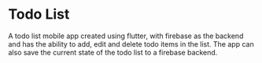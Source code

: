 # Todo List

A todo list mobile app created using flutter, with firebase as the backend and has the ability to add, edit and delete todo items in the list. The app can also save the current state of the todo list to a firebase backend.
